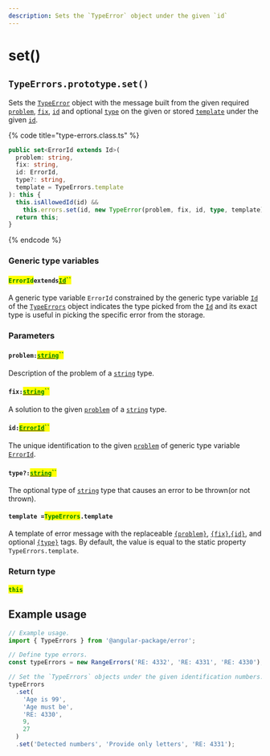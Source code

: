 ```yaml
---
description: Sets the `TypeError` object under the given `id`
---
```


# set()

## `TypeErrors.prototype.set()`

Sets the [`TypeError`](broken-reference) object with the message built from the given required [`problem`](set.md#problem-string), [`fix`](set.md#fix-string), [`id`](set.md#id-errorid) and optional [`type`](set.md#type-string) on the given or stored [`template`](set.md#template-typeerrors.template) under the given [`id`](set.md#id-errorid).

{% code title="type-errors.class.ts" %}
```typescript
public set<ErrorId extends Id>(
  problem: string,
  fix: string,
  id: ErrorId,
  type?: string,
  template = TypeErrors.template
): this {
  this.isAllowedId(id) &&
    this.errors.set(id, new TypeError(problem, fix, id, type, template));
  return this;
}
```
{% endcode %}

### Generic type variables

#### <mark style="color:green;">`ErrorId`</mark>`extends`[<mark style="color:green;">`Id`</mark>](../generic-type-variables.md#typeerrors-less-than-id-greater-than)<mark style="color:green;">``</mark>

A generic type variable `ErrorId` constrained by the generic type variable [`Id`](../generic-type-variables.md#typeerrors-less-than-id-greater-than) of the [`TypeErrors`](broken-reference) object indicates the type picked from the [`Id`](../generic-type-variables.md#typeerrors-less-than-id-greater-than) and its exact type is useful in picking the specific error from the storage.

### Parameters

#### `problem:`[<mark style="color:green;">`string`</mark>](https://developer.mozilla.org/en-US/docs/Web/JavaScript/Reference/Global\_Objects/String)<mark style="color:green;">``</mark>

Description of the problem of a [`string`](https://developer.mozilla.org/en-US/docs/Web/JavaScript/Reference/Global\_Objects/String) type.

#### `fix:`[<mark style="color:green;">`string`</mark>](https://developer.mozilla.org/en-US/docs/Web/JavaScript/Reference/Global\_Objects/String)<mark style="color:green;">``</mark>

A solution to the given [`problem`](set.md#problem-string) of a [`string`](https://developer.mozilla.org/en-US/docs/Web/JavaScript/Reference/Global\_Objects/String) type.

#### `id:`[<mark style="color:green;">`ErrorId`</mark>](set.md#erroridextendsid)<mark style="color:green;">``</mark>

The unique identification to the given [`problem`](set.md#problem-string) of generic type variable [`ErrorId`](set.md#erroridextendsid).

#### `type?:`[<mark style="color:green;">`string`</mark>](https://developer.mozilla.org/en-US/docs/Web/JavaScript/Reference/Global\_Objects/String)<mark style="color:green;">``</mark>

The optional type of [`string`](https://developer.mozilla.org/en-US/docs/Web/JavaScript/Reference/Global\_Objects/String) type that causes an error to be thrown(or not thrown).

#### `template =`<mark style="color:green;">`TypeErrors`</mark>`.template`

A template of error message with the replaceable [`{problem}`](../../commonerror/properties/static-template.md#problem), [`{fix}`](../../commonerror/properties/static-template.md#fix),[`{id}`](../../commonerror/properties/static-template.md#id), and optional [`{type}`](../../commonerror/properties/static-template.md#type) tags. By default, the value is equal to the static property `TypeErrors.template`.

### Return type

#### <mark style="color:green;">`this`</mark>

## Example usage

```typescript
// Example usage.
import { TypeErrors } from '@angular-package/error';

// Define type errors.
const typeErrors = new RangeErrors('RE: 4332', 'RE: 4331', 'RE: 4330');

// Set the `TypeErrors` objects under the given identification numbers.
typeErrors
  .set(
    'Age is 99',
    'Age must be',
    'RE: 4330',
    9,
    27
  )
  .set('Detected numbers', 'Provide only letters', 'RE: 4331');
```
